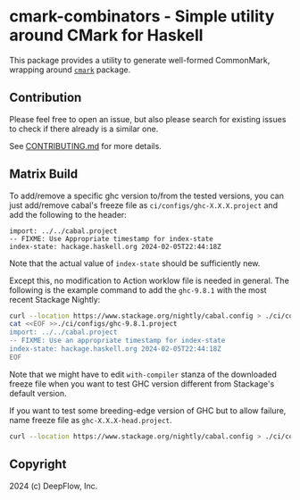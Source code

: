 # cmark-combinators - Simple utility around CMark for Haskell

This package provides a utility to generate well-formed CommonMark, wrapping around [`cmark`](https://hackage.haskell.org/package/cmark) package.

## Contribution

Please feel free to open an issue, but also please search for existing issues to check if there already is a similar one.

See [CONTRIBUTING.md][CONTRIBUTING] for more details.

[CONTRIBUTING]: ./CONTRIBUTING.md

## Matrix Build

To add/remove a specific ghc version to/from the tested versions, you can just add/remove cabal's freeze file as `ci/configs/ghc-X.X.X.project` and add the following to the header:

```cabal
import: ../../cabal.project
-- FIXME: Use Appropriate timestamp for index-state
index-state: hackage.haskell.org 2024-02-05T22:44:18Z
```

Note that the actual value of `index-state` should be sufficiently new.

Except this, no modification to Action worklow file is needed in general.
The following is the example command to add the `ghc-9.8.1` with the most recent Stackage Nightly:

```bash
curl --location https://www.stackage.org/nightly/cabal.config > ./ci/configs/ghc-9.8.1.project
cat <<EOF >>./ci/configs/ghc-9.8.1.project
import: ../../cabal.project
-- FIXME: Use an appropriate timestamp for index-state
index-state: hackage.haskell.org 2024-02-05T22:44:18Z
EOF
```

Note that we might have to edit `with-compiler` stanza of the downloaded freeze file when you want to test GHC version different from Stackage's default version.

If you want to test some breeding-edge version of GHC but to allow failure, name freeze file as `ghc-X.X.X-head.project`.

```bash
curl --location https://www.stackage.org/nightly/cabal.config > ./ci/configs/ghc-9.10.1-head.project
```

## Copyright

2024 (c) DeepFlow, Inc.
